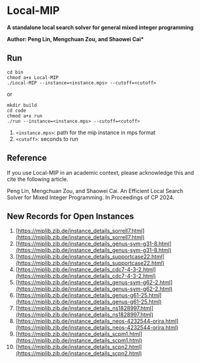 # Local-MIP
**A standalone local search solver for general mixed integer programming**

**Author: Peng Lin, Mengchuan Zou, and Shaowei Cai\***

## Run
```
cd bin
chmod a+x Local-MIP
./Local-MIP --instance=<instance.mps> --cutoff=<cutoff>
```
or
```
mkdir build
cd code
chmod a+x run
./run --instance=<instance.mps> --cutoff=<cutoff>
```
1. `<instance.mps>`: path for the mip instance in mps format
2. `<cutoff>`: seconds to run


## Reference
If you use Local-MIP in an academic context, please acknowledge this and cite the following article.

Peng Lin, Mengchuan Zou, and Shaowei Cai. An Efficient Local Search Solver for Mixed Integer Programming. In Proceedings of CP 2024.

## New Records for Open Instances
1. [https://miplib.zib.de/instance_details_sorrell7.html](https://miplib.zib.de/instance_details_sorrell7.html)
2. [https://miplib.zib.de/instance_details_genus-sym-g31-8.html](https://miplib.zib.de/instance_details_genus-sym-g31-8.html)
3. [https://miplib.zib.de/instance_details_supportcase22.html](https://miplib.zib.de/instance_details_supportcase22.html)
4. [https://miplib.zib.de/instance_details_cdc7-4-3-2.html](https://miplib.zib.de/instance_details_cdc7-4-3-2.html)
5. [https://miplib.zib.de/instance_details_genus-sym-g62-2.html](https://miplib.zib.de/instance_details_genus-sym-g62-2.html)
6. [https://miplib.zib.de/instance_details_genus-g61-25.html](https://miplib.zib.de/instance_details_genus-g61-25.html)
7. [https://miplib.zib.de/instance_details_ns1828997.html](https://miplib.zib.de/instance_details_ns1828997.html)
8. [https://miplib.zib.de/instance_details_neos-4232544-orira.html](https://miplib.zib.de/instance_details_neos-4232544-orira.html)
9. [https://miplib.zib.de/instance_details_scpm1.html](https://miplib.zib.de/instance_details_scpm1.html)
10. [https://miplib.zib.de/instance_details_scpn2.html](https://miplib.zib.de/instance_details_scpn2.html)
